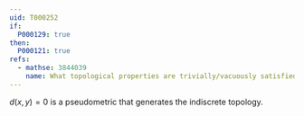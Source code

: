 ```yaml
---
uid: T000252
if:
  P000129: true
then:
  P000121: true
refs:
  - mathse: 3844039
    name: What topological properties are trivially/vacuously satisfied by any indiscrete space?
---
```


$d(x,y)=0$ is a pseudometric that generates the indiscrete topology.
